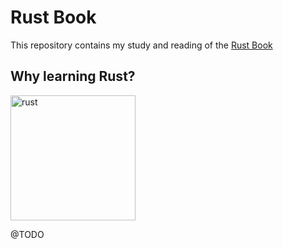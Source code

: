 # Rust Book

This repository contains my study and reading of the [Rust Book](https://doc.rust-lang.org/stable/book)

## Why learning Rust?

<img src="https://user-images.githubusercontent.com/42624869/210028345-d80abde9-5cb4-4359-9589-f2a7d23e2066.png" alt="rust" width="200"/>

@TODO
<!-- - type inferences
- immutability -->
